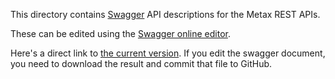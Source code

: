 This directory contains [Swagger](http://swagger.io) API descriptions for
the Metax REST APIs.

These can be edited using the [Swagger online editor](http://editor.swagger.io).

Here's a direct link to [the current version](http://editor.swagger.io/?url=https://raw.githubusercontent.com/CSCfi/metax-api/staging/swagger/swagger.yaml).
If you edit the swagger document, you need to download the result and commit that file to GitHub.
